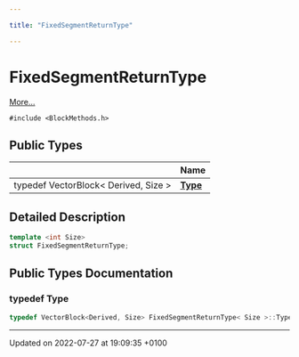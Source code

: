 ```yaml
---

title: "FixedSegmentReturnType"

---
```


# FixedSegmentReturnType



 [More...](#detailed-description)


`#include <BlockMethods.h>`

## Public Types

|                | Name           |
| -------------- | -------------- |
| typedef VectorBlock< Derived, Size > | **[Type](http://example.org/classes/structfixedsegmentreturntype/#typedef-type)**  |

## Detailed Description

```cpp
template <int Size>
struct FixedSegmentReturnType;
```

## Public Types Documentation

### typedef Type

```cpp
typedef VectorBlock<Derived, Size> FixedSegmentReturnType< Size >::Type;
```


-------------------------------

Updated on 2022-07-27 at 19:09:35 +0100